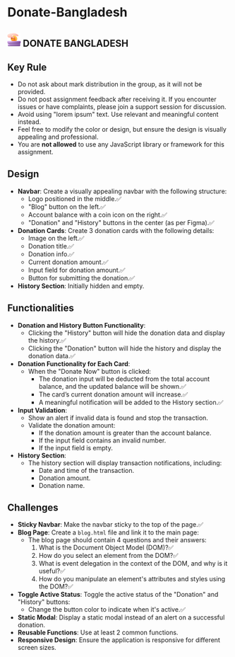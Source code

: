 # Donate-Bangladesh

## <img width=30px src="assets/logo.png"/> DONATE BANGLADESH

## Key Rule

- Do not ask about mark distribution in the group, as it will not be provided.
- Do not post assignment feedback after receiving it. If you encounter issues or have complaints, please join a support session for discussion.
- Avoid using "lorem ipsum" text. Use relevant and meaningful content instead.
- Feel free to modify the color or design, but ensure the design is visually appealing and professional.
- You are **not allowed** to use any JavaScript library or framework for this assignment.

## Design

- **Navbar**: Create a visually appealing navbar with the following structure:
  - Logo positioned in the middle.✅
  - "Blog" button on the left.✅
  - Account balance with a coin icon on the right.✅
  - "Donation" and "History" buttons in the center (as per Figma).✅
- **Donation Cards**: Create 3 donation cards with the following details:
  - Image on the left.✅
  - Donation title.✅
  - Donation info.✅
  - Current donation amount.✅
  - Input field for donation amount.✅
  - Button for submitting the donation.✅
- **History Section**: Initially hidden and empty.

## Functionalities

- **Donation and History Button Functionality**:
  - Clicking the "History" button will hide the donation data and display the history.✅
  - Clicking the "Donation" button will hide the history and display the donation data.✅
- **Donation Functionality for Each Card**:
  - When the "Donate Now" button is clicked:
    - The donation input will be deducted from the total account balance, and the updated balance will be shown.✅
    - The card’s current donation amount will increase.✅
    - A meaningful notification will be added to the History section.✅
- **Input Validation**:
  - Show an alert if invalid data is found and stop the transaction.
  - Validate the donation amount:
    - If the donation amount is greater than the account balance.
    - If the input field contains an invalid number.
    - If the input field is empty.
- **History Section**:
  - The history section will display transaction notifications, including:
    - Date and time of the transaction.
    - Donation amount.
    - Donation name.

## Challenges

- **Sticky Navbar**: Make the navbar sticky to the top of the page.✅
- **Blog Page**: Create a `blog.html` file and link it to the main page:
  - The blog page should contain 4 questions and their answers:
    1. What is the Document Object Model (DOM)?✅
    2. How do you select an element from the DOM?✅
    3. What is event delegation in the context of the DOM, and why is it useful?✅
    4. How do you manipulate an element's attributes and styles using the DOM?✅
- **Toggle Active Status**: Toggle the active status of the "Donation" and "History" buttons:
  - Change the button color to indicate when it's active.✅
- **Static Modal**: Display a static modal instead of an alert on a successful donation.
- **Reusable Functions**: Use at least 2 common functions.
- **Responsive Design**: Ensure the application is responsive for different screen sizes.
